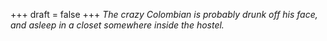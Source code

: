 
+++
draft = false
+++
_The crazy Colombian is probably drunk off his face, and asleep in a closet somewhere inside the hostel._
